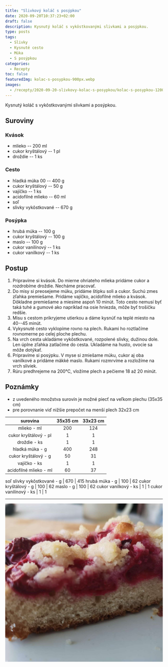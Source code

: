 ```yaml
---
title: "Slivkový koláč s posýpkou"
date: 2020-09-20T10:37:23+02:00
draft: false
description: Kysnutý koláč s vykôstkovanými slivkami a posýpkou.
type: posts
tags:
  - Slivky
  - Kysnuté cesto
  - Múka
  - S posýpkou
categories:
  - Recepty
toc: false
featuredImg: kolac-s-posypkou-900px.webp
images:
  - /recepty/2020-09-20-slivkovy-kolac-s-posypkou/kolac-s-posypkou-1200px.jpg
---
```


Kysnutý koláč s vykôstkovanými slivkami a posýpkou.

## Suroviny

### Kvások

- mlieko -- 200 ml
- cukor kryštálový -- 1 pl
- droždie -- 1 ks

### Cesto

- hladká múka 00 -- 400 g
- cukor kryštálový -- 50 g
- vajíčko -- 1 ks
- acidofilné mlieko -- 60 ml
- soľ
- slivky vykôstkované -- 670 g

### Posýpka

- hrubá múka -- 100 g
- cukor kryštálový -- 100 g
- maslo -- 100 g
- cukor vanilínový -- 1 ks
- cukor vanilkový -- 1 ks

## Postup

1. Pripravíme si kvások. Do mierne ohriateho mlieka pridáme cukor a rozdrobíme droždie. Necháme pracovať.
2. Do misy si preosejeme múku, pridáme štipku soli a cukor. Suchú zmes zľahka premiešame. Pridáme vajíčko, acidofilné mlieko a kvások. Dôkladne premiešame a miesime aspoň 10 minút. Toto cesto nemusí byť taká tuhé a gumové ako napríklad na osie hniezda, môže byť trošičku redšie.
3. Misu s cestom prikryjeme utierkou a dáme kysnúť na teplé miesto na 40--45 minút.
4. Vykysnuté cesto vyklopíme rovno na plech. Rukami ho roztlačíme rovnomerne po celej ploche plechu.
5. Na vrch cesta ukladáme vykôstkované, rozpolené slivky, dužinou dole. Len úplne zľahka zatlačíme do cesta. Ukladáme na husto, ovocie sa môže dotýkať.
6. Pripravíme si posýpku. V myse si zmiešame múku, cukor aj oba vanilkové a pridáme mäkké maslo. Rukami rozmrvíme a rozložíme na vrch sliviek.
7. Rúru predhrejeme na 200°C, vložíme plech a pečieme 18 až 20 minút.

## Poznámky

- z uvedeného množstva surovín je možné piecť na veľkom plechu (35x35 cm)
- pre porovnanie viď nižšie prepočet na menší plech 32x23 cm

surovina | 35x35 cm | 33x23 cm
:---:|:---:|:---:
mlieko - ml | 200 | 124
cukor kryštálový - pl | 1 | 1
droždie - ks | 1 | 1
hladká múka - g | 400 | 248
cukor kryštálový - g | 50 | 31
vajíčko - ks | 1 | 1
acidofilné mlieko - ml | 60 | 37
soľ
slivky vykôstkované - g | 670 | 415
hrubá múka - g | 100 | 62
cukor kryštálový - g | 100 | 62
maslo - g | 100 | 62
cukor vanilkový - ks | 1 | 1
cukor vanilínový - ks | 1 | 1

---

![Slivkový koláč s posýpkou](kolac-s-posypkou-1200px.jpg "Koláč s posýpkou (autor: zwieratko, 2020)")
